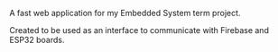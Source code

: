 A fast web application for my Embedded System term project.

Created to be used as an interface to communicate with Firebase and ESP32 boards.
